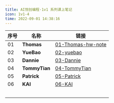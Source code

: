 ```yaml
---
title: AI悦创编程·1v1 系列课上笔记
icon: 1v1-4
time: 2022-09-01 14:38:16
---
```


| 序号 | 名称          | 链接                                                         |
| ---- | ------------- | ------------------------------------------------------------ |
| 01   | **Thomas**    | [01-Thomas-hw-note](01-Thomas-hw-note/01-Variable.md)        |
| 02   | **YueBao**    | [02-yuebao](02-yuebao/01-Plan.md)                            |
| 03   | **Dannie**    | [03-Dannie](03-Dannie/01.md)                                 |
| 04   | **TommyTian** | [04-TommyTian](04-TommyTian/01.md)                           |
| 05   | **Patrick**   | [05-Patrick](05-Patrick/01-CITS1401-Computational-Thinking-with-Python.md) |
| 06   | **KAI**       | [06-KAI](06-KAI/01-Assignment-1-Unix.md)                     |
|      |               |                                                              |
|      |               |                                                              |
|      |               |                                                              |
|      |               |                                                              |
|      |               |                                                              |

